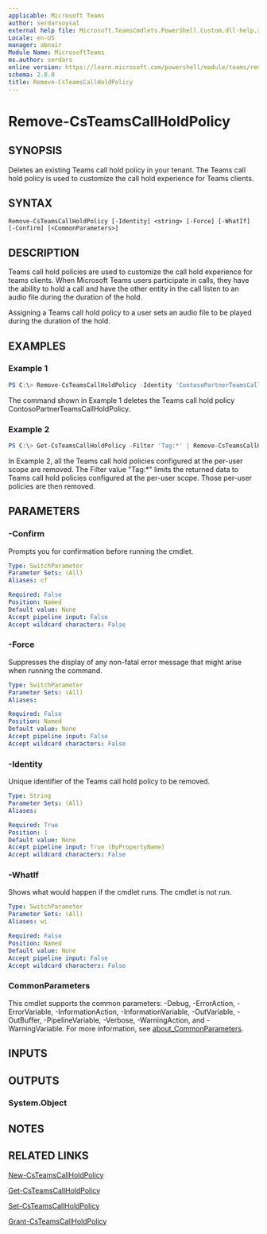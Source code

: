 ```yaml
---
applicable: Microsoft Teams
author: serdarsoysal
external help file: Microsoft.TeamsCmdlets.PowerShell.Custom.dll-help.xml
Locale: en-US
manager: abnair
Module Name: MicrosoftTeams
ms.author: serdars
online version: https://learn.microsoft.com/powershell/module/teams/remove-csteamscallholdpolicy
schema: 2.0.0
title: Remove-CsTeamsCallHoldPolicy
---
```


# Remove-CsTeamsCallHoldPolicy

## SYNOPSIS

Deletes an existing Teams call hold policy in your tenant. The Teams call hold policy is used to customize the call hold experience for Teams clients.

## SYNTAX

```
Remove-CsTeamsCallHoldPolicy [-Identity] <string> [-Force] [-WhatIf] [-Confirm] [<CommonParameters>]
```

## DESCRIPTION
Teams call hold policies are used to customize the call hold experience for teams clients.
When Microsoft Teams users participate in calls, they have the ability to hold a call and have the other entity in the call listen to an audio file during the duration of the hold.

Assigning a Teams call hold policy to a user sets an audio file to be played during the duration of the hold.

## EXAMPLES

### Example 1

```powershell
PS C:\> Remove-CsTeamsCallHoldPolicy -Identity 'ContosoPartnerTeamsCallHoldPolicy'
```

The command shown in Example 1 deletes the Teams call hold policy ContosoPartnerTeamsCallHoldPolicy.

### Example 2
```powershell
PS C:\> Get-CsTeamsCallHoldPolicy -Filter 'Tag:*' | Remove-CsTeamsCallHoldPolicy
```

In Example 2, all the Teams call hold policies configured at the per-user scope are removed.
The Filter value "Tag:*" limits the returned data to Teams call hold policies configured at the per-user scope. Those per-user policies are then removed.

## PARAMETERS

### -Confirm
Prompts you for confirmation before running the cmdlet.

```yaml
Type: SwitchParameter
Parameter Sets: (All)
Aliases: cf

Required: False
Position: Named
Default value: None
Accept pipeline input: False
Accept wildcard characters: False
```

### -Force
Suppresses the display of any non-fatal error message that might arise when running the command.

```yaml
Type: SwitchParameter
Parameter Sets: (All)
Aliases:

Required: False
Position: Named
Default value: None
Accept pipeline input: False
Accept wildcard characters: False
```

### -Identity
Unique identifier of the Teams call hold policy to be removed.

```yaml
Type: String
Parameter Sets: (All)
Aliases:

Required: True
Position: 1
Default value: None
Accept pipeline input: True (ByPropertyName)
Accept wildcard characters: False
```

### -WhatIf
Shows what would happen if the cmdlet runs.
The cmdlet is not run.

```yaml
Type: SwitchParameter
Parameter Sets: (All)
Aliases: wi

Required: False
Position: Named
Default value: None
Accept pipeline input: False
Accept wildcard characters: False
```

### CommonParameters
This cmdlet supports the common parameters: -Debug, -ErrorAction, -ErrorVariable, -InformationAction, -InformationVariable, -OutVariable, -OutBuffer, -PipelineVariable, -Verbose, -WarningAction, and -WarningVariable. For more information, see [about_CommonParameters](https://go.microsoft.com/fwlink/?LinkID=113216).

## INPUTS

## OUTPUTS

### System.Object

## NOTES

## RELATED LINKS

[New-CsTeamsCallHoldPolicy](https://learn.microsoft.com/powershell/module/teams/new-csteamscallholdpolicy)

[Get-CsTeamsCallHoldPolicy](https://learn.microsoft.com/powershell/module/teams/get-csteamscallholdpolicy)

[Set-CsTeamsCallHoldPolicy](https://learn.microsoft.com/powershell/module/teams/set-csteamscallholdpolicy)

[Grant-CsTeamsCallHoldPolicy](https://learn.microsoft.com/powershell/module/teams/grant-csteamscallholdpolicy)
